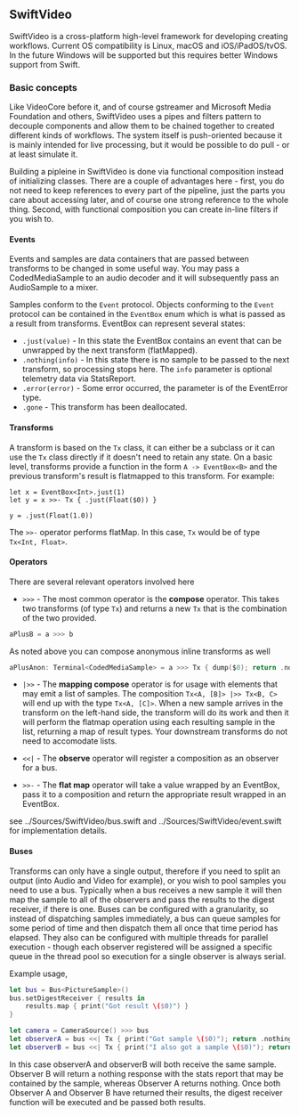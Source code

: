 ## SwiftVideo

SwiftVideo is a cross-platform high-level framework for developing creating workflows. Current OS compatibility is Linux,
macOS and iOS/iPadOS/tvOS. In the future Windows will be supported but this requires better Windows support from Swift.


### Basic concepts

Like VideoCore before it, and of course gstreamer and Microsoft Media Foundation and others, SwiftVideo uses a pipes and
filters pattern to decouple components and allow them to be chained together to created different kinds of workflows. The 
system itself is push-oriented because it is mainly intended for live processing, but it would be possible to do pull - or
at least simulate it.

Building a pipleine in SwiftVideo is done via functional composition instead of initializing classes. There are a couple
of advantages here - first, you do not need to keep references to every part of the pipeline, just the parts you care about
accessing later, and of course one strong reference to the whole thing. Second, with functional composition you can create
in-line filters if you wish to.


#### Events

Events and samples are data containers that are passed between transforms to be changed in some useful way. You may pass
a CodedMediaSample to an audio decoder and it will subsequently pass an AudioSample to a mixer. 

Samples conform to the `Event` protocol. Objects conforming to the `Event` protocol can be contained in the `EventBox` enum
which is what is passed as a result from transforms. EventBox can represent several states: 

- `.just(value)` - In this state the EventBox contains an event that can be unwrapped by the next transform (flatMapped).
- `.nothing(info)` - In this state there is no sample to be passed to the next transform, so processing stops here. The `info` parameter is optional telemetry data via StatsReport.
- `.error(error)` - Some error occurred, the parameter is of the EventError type.
- `.gone` - This transform has been deallocated.

#### Transforms

A transform is based on the `Tx` class, it can either be a subclass or it can use the `Tx` class directly if it doesn't
need to retain any state. On a basic level, transforms provide a function in the form `A -> EventBox<B>` and the previous
transform's result is flatmapped to this transform. For example:

```
let x = EventBox<Int>.just(1)
let y = x >>- Tx { .just(Float($0)) }

y = .just(Float(1.0))
```

The `>>-` operator performs flatMap. In this case, `Tx` would be of type `Tx<Int, Float>`.

#### Operators

There are several relevant operators involved here

- `>>>` - The most common operator is the **compose** operator. This takes two transforms (of type `Tx`) and returns a new
`Tx` that is the combination of the two provided.

```swift
aPlusB = a >>> b
```

As noted above you can compose anonymous inline transforms as well

```swift
aPlusAnon: Terminal<CodedMediaSample> = a >>> Tx { dump($0); return .nothing(nil) }
```

- `|>>` - The **mapping compose** operator is for usage with elements that may emit a list of samples. The composition `Tx<A, [B]> |>> Tx<B, C>` will
end up with the type `Tx<A, [C]>`. When a new sample arrives in the transform on the left-hand side, the transform will
do its work and then it will perform the flatmap operation using each resulting sample in the list, returning a map of
result types. Your downstream transforms do not need to accomodate lists.

- `<<|` - The **observe** operator will register a composition as an observer for a bus.

- `>>-` - The **flat map** operator will take a value wrapped by an EventBox, pass it to a composition and return the appropriate result wrapped in an EventBox.

see ../Sources/SwiftVideo/bus.swift and ../Sources/SwiftVideo/event.swift for implementation details.

#### Buses

Transforms can only have a single output, therefore if you need to split an output (into Audio and Video for example), or you wish to pool
samples you need to use a bus. Typically when a bus receives a new sample it will then map the sample to all of the observers and pass the results to the digest receiver, if there is one. Buses can be configured with a granularity, so instead of dispatching samples immediately, a bus can queue samples for some period of time and then dispatch them all once that time period has elapsed. They also can be configured with multiple threads for parallel execution - though each observer registered will be assigned a specific queue in the thread pool so execution for a single observer is always serial.

Example usage,

```swift
let bus = Bus<PictureSample>()
bus.setDigestReceiver { results in 
    results.map { print("Got result \($0)") }
}

let camera = CameraSource() >>> bus
let observerA = bus <<| Tx { print("Got sample \($0)"); return .nothing(nil) }
let observerB = bus <<| Tx { print("I also got a sample \($0)"); return .nothing($0.info()) }
```

In this case observerA and observerB will both receive the same sample. Observer B will return a nothing response with the stats report that may be contained by the sample, whereas Observer A returns nothing.  Once both Observer A and Observer B have returned their results, the digest receiver function will be executed and be passed both results.
